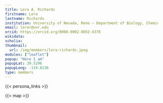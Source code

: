 ```yaml
---
title: Lora A. Richards
firstname: Lora
lastname: Richards
institution: University of Nevada, Reno – Department of Biology, Chemical Ecology Lab  
email: lorar@unr.edu  
orcid: https://orcid.org/0000-0002-8052-4378  
wikidata:  
scholia:  
thumbnail:
  url: /img/members/lora-richards.jpeg
modules: ["leaflet"]
popup: "Here I am"
popupLat: 39.5296
popupLong: -119.8138
type: members
---
```


{{< persona_links >}}

{{< map >}}

